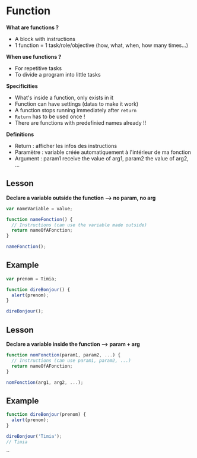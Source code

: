 # Function 

**What are functions ?**
- A block with instructions
- 1 function = 1 task/role/objective (how, what, when, how many times...)

**When use functions ?**
- For repetitive tasks
- To divide a program into little tasks

**Specificities**
- What's inside a function, only exists in it
- Function can have settings (datas to make it work)
- A function stops running immediately after ```return```
- ```Return``` has to be used once !
- There are functions with predefinied names already !!

**Definitions**
- Return : afficher les infos des instructions
- Paramètre : variable créée automatiquement à l'intérieur de ma fonction
- Argument : param1 receive the value of arg1, param2 the value of arg2, ...

## Lesson

**Declare a variable outside the function --> no param, no arg**
```js
var nameVariable = value;  

function nameFonction() {
  // Instructions (can use the variable made outside)
  return nameOfAFonction;
}

nameFonction();
```
## Example
```js
var prenom = Timia;

function direBonjour() {
  alert(prenom);
}

direBonjour();
```

## Lesson
**Declare a variable inside the function --> param + arg**
```js
function nomFonction(param1, param2, ...) {
  // Instructions (can use param1, param2, ...)
  return nameOfAFonction;
}

nomFonction(arg1, arg2, ...); 
```

## Example
```js
function direBonjour(prenom) {
  alert(prenom);
}

direBonjour('Timia');
// Timia
```
``
